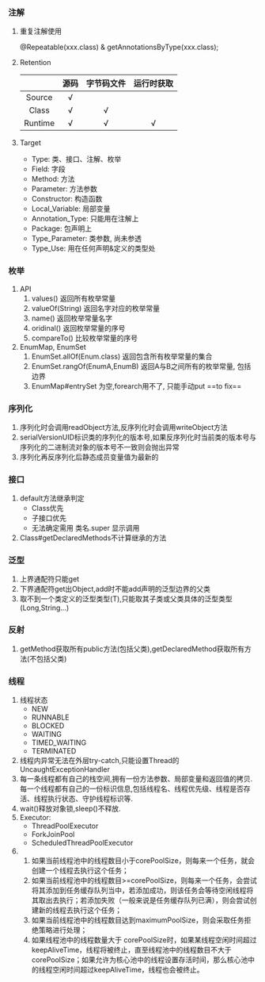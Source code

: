 ### 注解
1. 重复注解使用

   @Repeatable(xxx.class) & getAnnotationsByType(xxx.class);

2. Retention

   |         |  源码  | 字节码文件 | 运行时获取 |
   | :-----: | :--: | :---: | :---: |
   | Source  |  √   |       |       |
   |  Class  |  √   |   √   |       |
   | Runtime |  √   |   √   |   √   |

3. Target

   - Type: 类、接口、注解、枚举
   - Field: 字段
   - Method: 方法
   - Parameter: 方法参数
   - Constructor: 构造函数
   - Local_Variable: 局部变量
   - Annotation_Type: 只能用在注解上
   - Package: 包声明上
   - Type_Parameter: 类参数, 尚未参透
   - Type_Use: 用在任何声明&定义的类型处

### 枚举

1. API
   1. values() 返回所有枚举常量
   2. valueOf(String) 返回名字对应的枚举常量
   3. name() 返回枚举常量名字
   4. oridinal() 返回枚举常量的序号
   5. compareTo() 比较枚举常量的序号
2. EnumMap, EnumSet
   1. EnumSet.allOf(Enum.class) 返回包含所有枚举常量的集合
   2. EnumSet.rangOf(EnumA,EnumB) 返回A与B之间所有的枚举常量, 包括边界
   3. EnumMap#entrySet 为空,forearch用不了, 只能手动put   ==to fix==

### 序列化

1. 序列化时会调用readObject方法,反序列化时会调用writeObject方法
2. serialVersionUID标识类的序列化的版本号,如果反序列化时当前类的版本号与序列化的二进制流对象的版本号不一致则会抛出异常
3. 序列化再反序列化后静态成员变量值为最新的


### 接口

1. default方法继承判定
   - Class优先
   - 子接口优先
   - 无法确定需用 类名.super 显示调用
2. Class#getDeclaredMethods不计算继承的方法

### 泛型

1. 上界通配符只能get
2. 下界通配符get出Object,add时不能add声明的泛型边界的父类
3. 取不到一个类定义的泛型类型(T),只能取其子类或父类具体的泛型类型(Long,String...)

### 反射
1.  getMethod获取所有public方法(包括父类),getDeclaredMethod获取所有方法(不包括父类)

### 线程

1. 线程状态
   - NEW
   - RUNNABLE
   - BLOCKED
   - WAITING
   - TIMED_WAITING
   - TERMINATED
2. 线程内异常无法在外层try-catch,只能设置Thread的UncaughtExceptionHandler
3. 每一条线程都有自己的栈空间,拥有一份方法参数、局部变量和返回值的拷贝.每一个线程都有自己的一份标识信息,包括线程名、线程优先级、线程是否存活、线程执行状态、守护线程标识等.
4. wait()释放对象锁,sleep()不释放.
5. Executor:
    - ThreadPoolExecutor
    - ForkJoinPool
    - ScheduledThreadPoolExecutor
6. 
   1. 如果当前线程池中的线程数目小于corePoolSize，则每来一个任务，就会创建一个线程去执行这个任务；
   2. 如果当前线程池中的线程数目>=corePoolSize，则每来一个任务，会尝试将其添加到任务缓存队列当中，若添加成功，则该任务会等待空闲线程将其取出去执行；若添加失败（一般来说是任务缓存队列已满），则会尝试创建新的线程去执行这个任务；
   3. 如果当前线程池中的线程数目达到maximumPoolSize，则会采取任务拒绝策略进行处理；
   4. 如果线程池中的线程数量大于 corePoolSize时，如果某线程空闲时间超过keepAliveTime，线程将被终止，直至线程池中的线程数目不大于corePoolSize；如果允许为核心池中的线程设置存活时间，那么核心池中的线程空闲时间超过keepAliveTime，线程也会被终止。